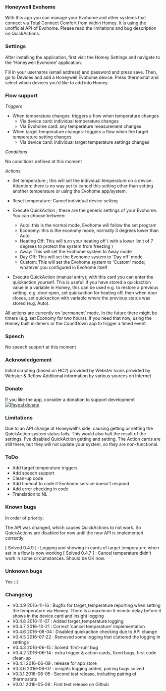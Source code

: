 ### Honeywell Evohome

With this app you can manage your Evohome and other systems that connect via Total Connect Comfort from within Homey. It is using the unofficial API of Evohome. Please read the limitations and bug description on QuickActions.

### Settings
After installing the application, first visit the Homey Settings and navigate to the 'Honeywell Evohome' application.

Fill in your username (email address) and password and press save. Then, go to Devices and add a Honeywell Evohome device. Press thermostat and select which devices you'd like to add into Homey.

### Flow support

*Triggers*

- When temperature changes: triggers a flow when temperature changes
    - Via device card: individual temperature changes
    - Via Evohome card: any temperature measurement changes
- When target temperature changes: triggers a flow when the target temperature setting changes
    - Via device card: individual target temperature settings changes

*Conditions*

No conditions defined at this moment

*Actions*

- Set temperature ; this will set the individual temperature on a device. Attention: there is no way yet to cancel this setting other than setting another temperature or using the Evohome app/system.

- Reset temperature: Cancel individual device setting

- Execute QuickAction ; these are the generic settings of your Evohome. You can choose between:
    - Auto: this is the normal mode, Evohome will follow the set program
    - Economy: this is the economy mode, normally 3 degrees lower than Auto
    - Heating Off: This will turn your heating off ( with a lower limit of 7 degrees to protect the system from freezing )
    - Away: This will set the Evohome system to Away mode
    - Day Off: This will set the Evohome system to 'Day off' mode
    - Custom: This will set the Evohome system to 'Custom' mode; whatever you configured in Evohome itself

- Execute QuickAction (manual entry); with this card you can enter the quickaction yourself. This is usefull if you have stored a quickaction value in a variable in Homey, this can be used e.g. to restore a previous setting. e.g. door open, set quickaction for heating off, then when door closes, set quickaction with variable where the previous status was stored (e.g. Auto).

All actions are currently on 'permanent' mode. In the future there might be timers (e.g. set Economy for two hours). If you need that now, using the Homey built in-timers or the CountDown app to trigger a timed event.

### Speech

No speech support at this moment

### Acknowledgement

Initial scripting (based on HC2) provided by Webster
Icons provided by Webster & Reflow
Additional information by various sources on Internet

### Donate

If you like the app, consider a donation to support development  
[![Paypal donate][pp-donate-image]][pp-donate-link]

### Limitations

Due to an API change at Honeywell's side, causing getting or setting the QuickAction system status fails. This would also halt the result of the settings. I've disabled QuickAction getting and setting. The Action cards are still there, but they will not update your system, so they are non-functional.

### ToDo

- Add target temperature triggers
- Add speech support
- Clean-up code
- Add timeout to code if Evohome service doesn't respond
- Add error checking in code
- Translation to NL

### Known bugs

In order of priority:

The API was changed, which causes QuickActions to not work. So QuickActions are disabled for now until the new API is implemented correctly

[ Solved 0.4.9 ] : Logging and showing in cards of target temperature when set in a flow is now working
[ Solved 0.4.7 ] : Cancel temperature didn't work in some circumstances. Should be OK now.

### Unknown bugs

Yes ;-)

### Changelog

- V0.4.9 2016-11-16 : Bugfix for target_temperature reporting when setting the temperature via Homey. There is a maximum 5 minute delay before it shows in the device card and insight logging
- V0.4.8 2016-11-07 : Added target_temperature logging
- V0.4.7 2016-10-21 : Correct 'cancel temperature' implementation
- V0.4.6 2016-08-04 : Disabled quickaction checking due to API change
- V0.4.5 2016-07-22 : Removed some logging that cluttered the logging in settings
- V0.4.3 2016-06-15 : Solved 'first-run' bug
- V0.4.2 2016-06-14 : extra trigger & action cards, fixed bugs, first code clean-up
- V0.4.1 2016-06-09 : release for app store
- V0.3.6 2016-06-07 : insights logging added, pairing bugs solved
- V0.3.1 2016-06-05 : Second test release, including pairing of thermostats
- V0.0.1 2016-05-28 : First test release on Github

[pp-donate-link]: https://www.paypal.com/cgi-bin/webscr?cmd=_donations&business=ralf%40iae%2enl&lc=GB&item_name=homey%2devohome&item_number=homey%2devohome&currency_code=EUR&bn=PP%2dDonationsBF%3abtn_donateCC_LG%2egif%3aNonHosted
[pp-donate-image]: https://www.paypalobjects.com/en_US/i/btn/btn_donateCC_LG.gif

